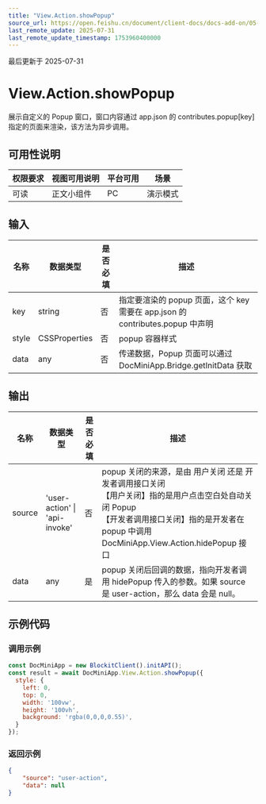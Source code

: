 ```yaml
---
title: "View.Action.showPopup"
source_url: https://open.feishu.cn/document/client-docs/docs-add-on/05-api-doc/view/action/View.Action.showPopup
last_remote_update: 2025-07-31
last_remote_update_timestamp: 1753960400000
---
```

最后更新于 2025-07-31

# View.Action.showPopup
展示自定义的 Popup 窗口，窗口内容通过 app.json 的 contributes.popup[key] 指定的页面来渲染，该方法为异步调用。

## 可用性说明

权限要求 | 视图可用说明 | 平台可用 | 场景
--- | --- | --- | ---
可读 | 正文小组件 | PC | 演示模式

## 输入

| **名称** | **数据类型**      | **是否必填** | **描述**                                                      |
| ------ | ------------- | -------- | ----------------------------------------------------------- |
| key    | string        | 否        | 指定要渲染的 popup 页面，这个 key 需要在 app.json 的 contributes.popup 中声明 |
| style  | CSSProperties | 否        | popup 容器样式                                                  |
| data   | any           | 否        | 传递数据，Popup 页面可以通过 DocMiniApp.Bridge.getInitData 获取          |

## 输出

| **名称** | **数据类型**                      | **是否必填** | **描述**                                                                                                                               |
| ------ | ----------------------------- | -------- | ------------------------------------------------------------------------------------------------------------------------------------ |
| source | 'user-action' \| 'api-invoke' | 否        | popup 关闭的来源，是由 用户关闭 还是 开发者调用接口关闭<br>【用户关闭】指的是用户点击空白处自动关闭 Popup<br>【开发者调用接口关闭】指的是开发者在 popup 中调用 DocMiniApp.View.Action.hidePopup 接口 |
| data   | any                           | 是        | popup 关闭后回调的数据，指向开发者调用 hidePopup 传入的参数。如果 source 是 user-action，那么 data 会是 null。                                                      |

## 示例代码

### 调用示例

```js
const DocMiniApp = new BlockitClient().initAPI();
const result = await DocMiniApp.View.Action.showPopup({
  style: {
    left: 0,
    top: 0,
    width: '100vw',
    height: '100vh',
    background: 'rgba(0,0,0,0.55)',
  }
});
```

### 返回示例

```json
{
    "source": "user-action",
    "data": null
}
```
